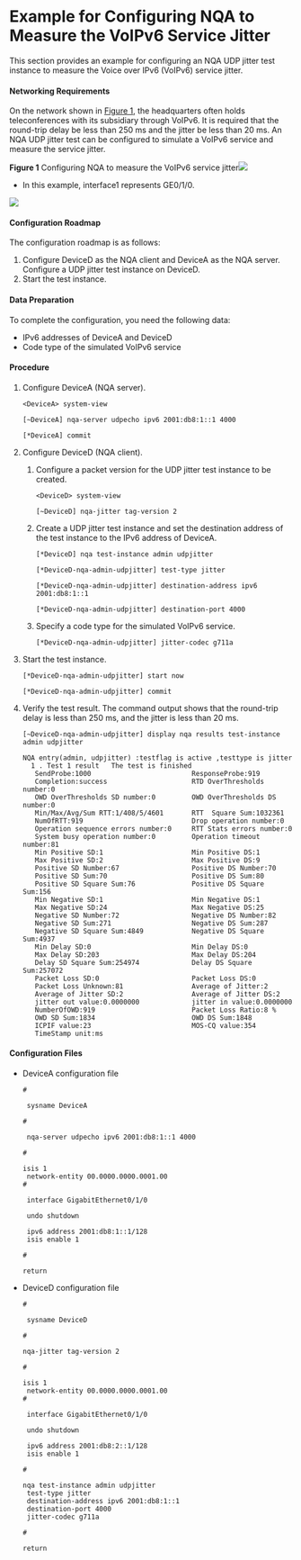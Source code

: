 Example for Configuring NQA to Measure the VoIPv6 Service Jitter
================================================================

This section provides an example for configuring an NQA UDP jitter test instance to measure the Voice over IPv6 (VoIPv6) service jitter.

#### Networking Requirements

On the network shown in [Figure 1](dc_vrp_nqa_cfg_0028.html#EN-US_TASK_0172373137__fig_dc_vrp_nqa_cfg_002801), the headquarters often holds teleconferences with its subsidiary through VoIPv6. It is required that the round-trip delay be less than 250 ms and the jitter be less than 20 ms. An NQA UDP jitter test can be configured to simulate a VoIPv6 service and measure the service jitter.

**Figure 1** Configuring NQA to measure the VoIPv6 service jitter![](../../../../public_sys-resources/note_3.0-en-us.png) 

* In this example, interface1 represents GE0/1/0.

  
![](images/fig_dc_vrp_nqa_cfg_007001.png)

#### Configuration Roadmap

The configuration roadmap is as follows:

1. Configure DeviceD as the NQA client and DeviceA as the NQA server. Configure a UDP jitter test instance on DeviceD.
2. Start the test instance.

#### Data Preparation

To complete the configuration, you need the following data:

* IPv6 addresses of DeviceA and DeviceD
* Code type of the simulated VoIPv6 service

#### Procedure

1. Configure DeviceA (NQA server).
   
   
   ```
   <DeviceA> system-view
   ```
   ```
   [~DeviceA] nqa-server udpecho ipv6 2001:db8:1::1 4000
   ```
   ```
   [*DeviceA] commit
   ```
2. Configure DeviceD (NQA client).
   1. Configure a packet version for the UDP jitter test instance to be created.
      
      
      ```
      <DeviceD> system-view
      ```
      ```
      [~DeviceD] nqa-jitter tag-version 2
      ```
   2. Create a UDP jitter test instance and set the destination address of the test instance to the IPv6 address of DeviceA.
      
      
      ```
      [*DeviceD] nqa test-instance admin udpjitter
      ```
      ```
      [*DeviceD-nqa-admin-udpjitter] test-type jitter
      ```
      ```
      [*DeviceD-nqa-admin-udpjitter] destination-address ipv6 2001:db8:1::1
      ```
      ```
      [*DeviceD-nqa-admin-udpjitter] destination-port 4000
      ```
   3. Specify a code type for the simulated VoIPv6 service.
      
      
      ```
      [*DeviceD-nqa-admin-udpjitter] jitter-codec g711a
      ```
3. Start the test instance.
   
   
   ```
   [*DeviceD-nqa-admin-udpjitter] start now
   ```
   ```
   [*DeviceD-nqa-admin-udpjitter] commit
   ```
4. Verify the test result. The command output shows that the round-trip delay is less than 250 ms, and the jitter is less than 20 ms.
   
   
   ```
   [~DeviceD-nqa-admin-udpjitter] display nqa results test-instance admin udpjitter
   ```
   ```
   NQA entry(admin, udpjitter) :testflag is active ,testtype is jitter             
     1 . Test 1 result   The test is finished                                      
      SendProbe:1000                         ResponseProbe:919                     
      Completion:success                     RTD OverThresholds number:0           
      OWD OverThresholds SD number:0         OWD OverThresholds DS number:0        
      Min/Max/Avg/Sum RTT:1/408/5/4601       RTT  Square Sum:1032361               
      NumOfRTT:919                           Drop operation number:0               
      Operation sequence errors number:0     RTT Stats errors number:0             
      System busy operation number:0         Operation timeout number:81           
      Min Positive SD:1                      Min Positive DS:1                     
      Max Positive SD:2                      Max Positive DS:9                     
      Positive SD Number:67                  Positive DS Number:70                 
      Positive SD Sum:70                     Positive DS Sum:80                    
      Positive SD Square Sum:76              Positive DS Square Sum:156            
      Min Negative SD:1                      Min Negative DS:1                     
      Max Negative SD:24                     Max Negative DS:25                    
      Negative SD Number:72                  Negative DS Number:82                 
      Negative SD Sum:271                    Negative DS Sum:287                   
      Negative SD Square Sum:4849            Negative DS Square Sum:4937           
      Min Delay SD:0                         Min Delay DS:0                        
      Max Delay SD:203                       Max Delay DS:204                      
      Delay SD Square Sum:254974             Delay DS Square Sum:257072            
      Packet Loss SD:0                       Packet Loss DS:0                      
      Packet Loss Unknown:81                 Average of Jitter:2                   
      Average of Jitter SD:2                 Average of Jitter DS:2                
      jitter out value:0.0000000             jitter in value:0.0000000             
      NumberOfOWD:919                        Packet Loss Ratio:8 %                 
      OWD SD Sum:1834                        OWD DS Sum:1848                       
      ICPIF value:23                         MOS-CQ value:354                      
      TimeStamp unit:ms       
   ```

#### Configuration Files

* DeviceA configuration file
  
  ```
  #
  ```
  ```
   sysname DeviceA
  ```
  ```
  #
  ```
  ```
   nqa-server udpecho ipv6 2001:db8:1::1 4000
  ```
  ```
  #
  ```
  ```
  isis 1
   network-entity 00.0000.0000.0001.00  
  #
  ```
  ```
   interface GigabitEthernet0/1/0
  ```
  ```
   undo shutdown
  ```
  ```
   ipv6 address 2001:db8:1::1/128
   isis enable 1 
  ```
  ```
  #
  ```
  ```
  return
  ```
* DeviceD configuration file
  
  ```
  #
  ```
  ```
   sysname DeviceD
  ```
  ```
  #
  ```
  ```
  nqa-jitter tag-version 2
  ```
  ```
  #
  ```
  ```
  isis 1
   network-entity 00.0000.0000.0001.00  
  #
  ```
  ```
   interface GigabitEthernet0/1/0
  ```
  ```
   undo shutdown
  ```
  ```
   ipv6 address 2001:db8:2::1/128
   isis enable 1 
  ```
  ```
  #
  ```
  ```
  nqa test-instance admin udpjitter
   test-type jitter
   destination-address ipv6 2001:db8:1::1
   destination-port 4000
   jitter-codec g711a
  ```
  ```
  #
  ```
  ```
  return
  ```